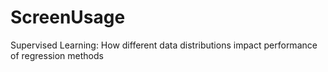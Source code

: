# ScreenUsage
Supervised Learning: How different data distributions impact performance of regression methods

